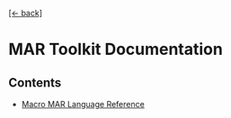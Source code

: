 [[← back]](../)

# MAR Toolkit Documentation

## Contents
- [Macro MAR Language Reference](./mmar/README.md)